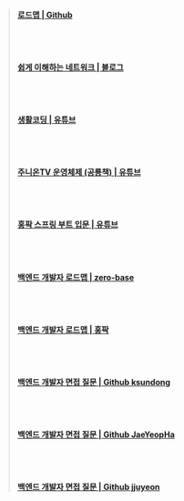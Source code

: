<br><br>

>#### [로드맵 | Github](https://github.com/kamranahmedse/developer-roadmap)   
><br><br>   
>#### [쉽게 이해하는 네트워크 | 블로그](https://better-together.tistory.com/category/%EB%83%90%EC%98%B9%EC%95%84%20%EB%A9%8D%EB%A9%8D%ED%95%B4%EB%B4%90%28How%20to%20Speak%20IT%29/%ED%85%8C%ED%81%AC%28IT%29%20%EB%AC%B8%EB%B2%95)   
><br><br>   
>#### [생활코딩 | 유튜브](https://www.youtube.com/@coohde/playlists)
><br><br>
>#### [주니온TV 운영체제 (공룡책) | 유튜브](https://www.youtube.com/watch?v=zGBm37kze9I&list=PLHqxB9kMLLaOs2BM2KbuvttBYCgDoFm-5)
><br><br>
>#### [홍팍 스프링 부트 입문 | 유튜브](https://www.youtube.com/watch?v=_vDACE13Ubc&list=PLyebPLlVYXCiYdYaWRKgCqvnCFrLEANXt)
><br><br>
>#### [백엔드 개발자 로드맵 | zero-base](https://zero-base.co.kr/event/media_BE_school_roadmap)
><br><br>
>#### [백엔드 개발자 로드맵 | 홍팍](https://blog.hongparkedu.com/%ec%9b%b9-%ea%b0%9c%eb%b0%9c%ec%9e%90-%ec%b7%a8%ec%97%85%ec%9d%84-%ec%9c%84%ed%95%9c-%eb%b9%84%ec%a0%84%ea%b3%b5-%eb%b0%b1%ec%97%94%eb%93%9c-%ed%95%99%ec%8a%b5-%ec%88%9c%ec%84%9c/)
><br><br>
>#### [백엔드 개발자 면접 질문 | Github ksundong](https://github.com/ksundong/backend-interview-question)
><br><br>
>#### [백엔드 개발자 면접 질문 | Github JaeYeopHa](https://github.com/JaeYeopHan/Interview_Question_for_Beginner)
><br><br>
>#### [백엔드 개발자 면접 질문 | Github jjuyeon](https://github.com/jjuyeon/Tech-Interview-Study/blob/main/README.md#page_facing_up-how-to-contribute)

